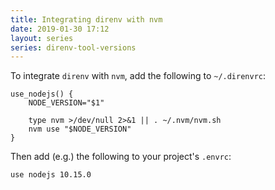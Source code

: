 ```yaml
---
title: Integrating direnv with nvm
date: 2019-01-30 17:12
layout: series
series: direnv-tool-versions
---
```


To integrate `direnv` with `nvm`, add the following to `~/.direnvrc`:

```
use_nodejs() {
    NODE_VERSION="$1"

    type nvm >/dev/null 2>&1 || . ~/.nvm/nvm.sh
    nvm use "$NODE_VERSION"
}
```

Then add (e.g.) the following to your project's `.envrc`:

```
use nodejs 10.15.0
```
